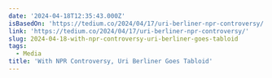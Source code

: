 ```yaml
---
date: '2024-04-18T12:35:43.000Z'
isBasedOn: 'https://tedium.co/2024/04/17/uri-berliner-npr-controversy/'
link: 'https://tedium.co/2024/04/17/uri-berliner-npr-controversy/'
slug: 2024-04-18-with-npr-controversy-uri-berliner-goes-tabloid
tags:
  - Media
title: 'With NPR Controversy, Uri Berliner Goes Tabloid'
---
```


